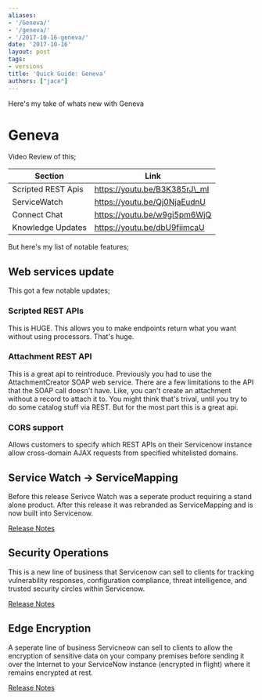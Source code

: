 ```yaml
---
aliases:
- '/Geneva/'
- '/geneva/'
- '/2017-10-16-geneva/'
date: '2017-10-16'
layout: post
tags:
- versions
title: 'Quick Guide: Geneva'
authors: ["jace"]
---
```


Here's my take of whats new with Geneva

# Geneva

Video Review of this;

| Section            | Link                          |
|--------------------|-------------------------------|
| Scripted REST Apis | https://youtu.be/B3K385rJ\_mI |
| ServiceWatch       | https://youtu.be/Qj0NjaEudnU  |
| Connect Chat       | https://youtu.be/w9gi5pm6WjQ  |
| Knowledge Updates  | https://youtu.be/dbU9fiimcaU  |

But here's my list of notable features;

## Web services update

This got a few notable updates;

### Scripted REST APIs

This is HUGE. This allows you to make endpoints return what you want
without using processors. That's huge.

### Attachment REST API

This is a great api to reintroduce. Previously you had to use the
AttachmentCreator SOAP web service. There are a few limitations to the
API that the SOAP call doesn't have. Like, you can't create an
attachment without a record to attach it to. You might think that's
trival, until you try to do some catalog stuff via REST. But for the
most part this is a great api.

### CORS support

Allows customers to specify which REST APIs on their Servicenow instance
allow cross-domain AJAX requests from specified whitelisted domains.

## Service Watch -\> ServiceMapping

Before this release Serivce Watch was a seperate product requiring a
stand alone product. After this release it was rebranded as
ServiceMapping and is now built into Servicenow.

[Release
Notes](https://docs.servicenow.com/bundle/geneva-release-notes/page/release-notes/it_operations_mgmt/r_ServiceMappingRN.html)

## Security Operations

This is a new line of business that Servicenow can sell to clients for
tracking vulnerability responses, configuration compliance, threat
intelligence, and trusted security circles within Servicenow.

[Release
Notes](https://docs.servicenow.com/bundle/geneva-release-notes/page/release-notes/security_management/c_SecurityOpsManagementRN.html)

## Edge Encryption

A seperate line of business Servicneow can sell to clients to allow the
encryption of sensitive data on your company premises before sending it
over the Internet to your ServiceNow instance (encrypted in flight)
where it remains encrypted at rest.

[Release
Notes](https://docs.servicenow.com/bundle/geneva-release-notes/page/release-notes/servicenow_platform/r_EdgeEncryptionRN.html)

